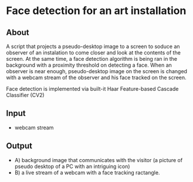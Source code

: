 # Face detection for an art installation

## About
A script that projects a pseudo-desktop image to a screen to soduce an observer of an instalation to come closer and look at the contents of the screen. At the same time, a face detection algorithm is being ran in the background with a proximity threshold on detecting a face. When an observer is near enough, pseudo-desktop image on the screen is changed with a webcam stream of the observer and his face tracked on the screen.

Face detection is implemented via built-it Haar Feature-based Cascade Classifier (CV2)

## Input
- webcam stream

## Output
- A) background image that communicates with the visitor (a picture of pseudo desktop of a PC with an intriguing icon)
- B) a live stream of a webcam with a face tracking ractangle.

